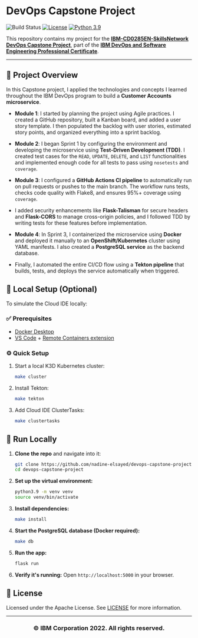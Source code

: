 
# DevOps Capstone Project

![Build Status](https://github.com/nadine-elsayed/devops-capstone-project/actions/workflows/ci-build.yaml/badge.svg)
[![License](https://img.shields.io/badge/License-Apache%202.0-blue.svg)](https://opensource.org/licenses/Apache-2.0)
[![Python 3.9](https://img.shields.io/badge/Python-3.9-green.svg)](https://shields.io/)

This repository contains my project for the [**IBM-CD0285EN-SkillsNetwork DevOps Capstone Project**](https://www.coursera.org/learn/devops-capstone-project?specialization=devops-and-software-engineering), part of the [**IBM DevOps and Software Engineering Professional Certificate**](https://www.coursera.org/professional-certificates/devops-and-software-engineering).

---

## 📌 Project Overview

In this Capstone project, I applied the technologies and concepts I learned throughout the IBM DevOps program to build a **Customer Accounts microservice**.

- **Module 1**: I started by planning the project using Agile practices. I created a GitHub repository, built a Kanban board, and added a user story template. I then populated the backlog with user stories, estimated story points, and organized everything into a sprint backlog.
  
- **Module 2**: I began Sprint 1 by configuring the environment and developing the microservice using **Test-Driven Development (TDD)**. I created test cases for the `READ`, `UPDATE`, `DELETE`, and `LIST` functionalities and implemented enough code for all tests to pass using `nosetests` and `coverage`.

- **Module 3**: I configured a **GitHub Actions CI pipeline** to automatically run on pull requests or pushes to the main branch. The workflow runs tests, checks code quality with Flake8, and ensures 95%+ coverage using `coverage`.

- I added security enhancements like **Flask-Talisman** for secure headers and **Flask-CORS** to manage cross-origin policies, and I followed TDD by writing tests for these features before implementation.

- **Module 4**: In Sprint 3, I containerized the microservice using **Docker** and deployed it manually to an **OpenShift/Kubernetes** cluster using YAML manifests. I also created a **PostgreSQL service** as the backend database.

- Finally, I automated the entire CI/CD flow using a **Tekton pipeline** that builds, tests, and deploys the service automatically when triggered.

## 🧱 Local Setup (Optional)

To simulate the Cloud IDE locally:

### ✅ Prerequisites

- [Docker Desktop](https://www.docker.com/products/docker-desktop)
- [VS Code](https://code.visualstudio.com) + [Remote Containers extension](https://marketplace.visualstudio.com/items?itemName=ms-vscode-remote.remote-containers)

### ⚙️ Quick Setup

1. Start a local K3D Kubernetes cluster:

    ```bash
    make cluster
    ```

2. Install Tekton:

    ```bash
    make tekton
    ```

3. Add Cloud IDE ClusterTasks:

    ```bash
    make clustertasks
    ```
    
## 🚀 Run Locally

1. **Clone the repo** and navigate into it:

   ```bash
   git clone https://github.com/nadine-elsayed/devops-capstone-project.git
   cd devops-capstone-project
   ```

2. **Set up the virtual environment:**

   ```bash
   python3.9 -m venv venv
   source venv/bin/activate
   ```

3. **Install dependencies:**

   ```bash
   make install
   ```

4. **Start the PostgreSQL database (Docker required):**

   ```bash
   make db
   ```

5. **Run the app:**

   ```bash
   flask run
   ```

6. **Verify it's running:** Open `http://localhost:5000` in your browser.

## 📝 License

Licensed under the Apache License. See [LICENSE](LICENSE) for more information.

---

<h3 align="center">© IBM Corporation 2022. All rights reserved.</h3>
